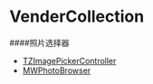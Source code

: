 # VenderCollection

####照片选择器
+ [TZImagePickerController](https://github.com/banchichen/TZImagePickerController.git)
+ [MWPhotoBrowser](https://github.com/mwaterfall/MWPhotoBrowser.git)

